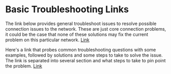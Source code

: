 # Basic Troubleshooting Links

The link below provides general troubleshoot issues to resolve possible connection issues to the network. These are just core connection problems, it could be the case that none of these solutions may fix the current problem on this particular network. 
[Link](https://www.techtarget.com/searchnetworking/answer/What-are-the-3-most-common-network-issues-to-troubleshoot)

Here's a link that probes common troubleshooting questions with some examples, followed by solutions and some steps to take to solve the issue. The link is separated into several section and what steps to take to pin point the problem. 
[Link](https://www.easeus.com/computer-instruction/laptop-wont-connect-to-wifi-but-phone-will.html?srsltid=AfmBOopbDixHfWkwZpbXA-rLqRgw0E5iKLWDO6CSGpMe3TN3apIjjp-t)
